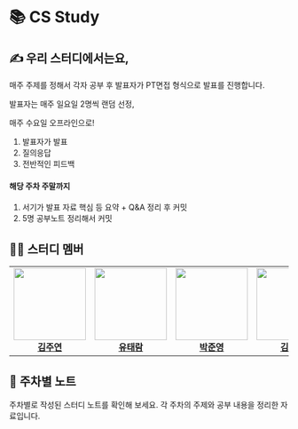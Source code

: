 # 📚 CS Study

## ✍ 우리 스터디에서는요,

매주 주제를 정해서 각자 공부 후 발표자가 PT면접 형식으로 발표를 진행합니다.

발표자는 매주 일요일 2명씩 랜덤 선정,

매주 수요일 오프라인으로!

1. 발표자가 발표
2. 질의응답
3. 전반적인 피드백

#### 해당 주차 주말까지

1. 서기가 발표 자료 핵심 등 요약 + Q&A 정리 후 커밋
2. 5명 공부노트 정리해서 커밋

## 👩‍💻 스터디 멤버

<table>
 <tr>
    <td align="center"><a href="https://github.com/izodam"><img src="https://avatars.githubusercontent.com/izodam" width="130px;" alt=""><br /><b>김주연</b></a></td>
    <td align="center"><a href="https://github.com/ttaeram"><img src="https://avatars.githubusercontent.com/ttaeram" width="130px;" alt=""><br /><b>유태람</b></a></td>
    <td align="center"><a href="https://github.com/Junyoung-Park"><img src="https://avatars.githubusercontent.com/Junyoung-Park" width="130px;" alt=""><br /><b>박준영</b></a></td>
    <td align="center"><a href="https://github.com/mkkim68"><img src="https://avatars.githubusercontent.com/mkkim68" width="130px;" alt=""><br /><b>김민경</b></a></td>
    <td align="center"><a href="https://github.com/kyuahkim"><img src="https://avatars.githubusercontent.com/kyuahkim" width="130px;" alt=""><br /><b>최병주</b></a></td>
  </tr>
</table>

## 👀 주차별 노트

주차별로 작성된 스터디 노트를 확인해 보세요. 각 주차의 주제와 공부 내용을 정리한 자료입니다.
